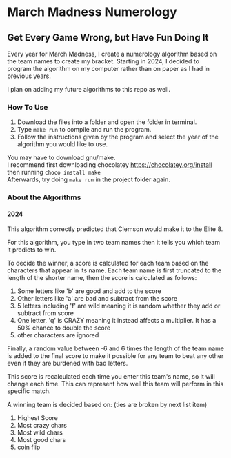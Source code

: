# March Madness Numerology
## Get Every Game Wrong, but Have Fun Doing It

Every year for March Madness, I create a numerology algorithm based on the team names to create my bracket. 
Starting in 2024, I decided to program the algorithm on my computer rather than on paper as I had in previous years.

I plan on adding my future algorithms to this repo as well.

### How To Use
1. Download the files into a folder and open the folder in terminal.
2. Type `make run` to compile and run the program.
3. Follow the instructions given by the program and select the year of the algorithm you would like to use.

You may have to download gnu/make.\
I recommend first downloading chocolatey https://chocolatey.org/install 
then running `choco install make`\
Afterwards, try doing `make run` in the project folder again.

### About the Algorithms
#### 2024
This algorithm correctly predicted that Clemson would make it to the Elite 8.

For this algorithm, you type in two team names then it tells you which team it predicts to win.

To decide the winner, a score is calculated for each team based on the characters that appear in its name.
Each team name is first truncated to the length of the shorter name, then the score is calculated as follows: 
1. Some letters like 'b' are good and add to the score
2. Other letters like 'a' are bad and subtract from the score
3. 5 letters including 'f' are wild meaning it is random whether they add or subtract from score
4. One letter, 'q' is CRAZY meaning it instead affects a multiplier. It has a 50% chance to double the score
5. other characters are ignored

Finally, a random value between -6 and 6 times the length of the team name is added to the final score to make it possible for any team to beat any other 
even if they are burdened with bad letters.

This score is recalculated each time you enter this team's name, so it will change each time. 
This can represent how well this team will perform in this specific match.

A winning team is decided based on: (ties are broken by next list item)
1. Highest Score
2. Most crazy chars
3. Most wild chars
4. Most good chars
5. coin flip
